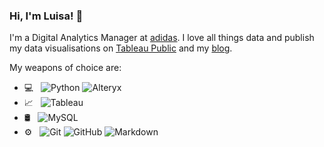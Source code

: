### Hi, I'm Luisa! :wave:

I'm a Digital Analytics Manager at [adidas](https://www.adidas-group.com/en/). I love all things data and publish my data visualisations on [Tableau Public](https://public.tableau.com/profile/luisa6565#!/?newProfile=&activeTab=0) and my [blog](https://lb930.github.io/Data-Science-Blog/).

My weapons of choice are:

- 💻 &nbsp;
  ![Python](https://img.shields.io/badge/-Python-333333?style=flat&logo=python)
  ![Alteryx](https://img.shields.io/badge/-Alteryx-333333?style=flat&logo=Alteryx) 
- 📈 &nbsp;
  ![Tableau](https://img.shields.io/badge/-Tableau-333333?style=flat&logo=Tableau)
- 🛢 &nbsp;
   ![MySQL](https://img.shields.io/badge/-MySQL-333333?style=flat&logo=mysql)
- ⚙️ &nbsp;
  ![Git](https://img.shields.io/badge/-Git-333333?style=flat&logo=git)
  ![GitHub](https://img.shields.io/badge/-GitHub-333333?style=flat&logo=github)
  ![Markdown](https://img.shields.io/badge/-Markdown-333333?style=flat&logo=markdown)
